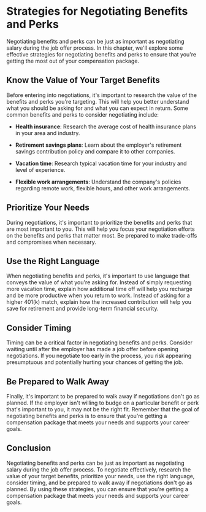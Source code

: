Strategies for Negotiating Benefits and Perks
==========================================================================================

Negotiating benefits and perks can be just as important as negotiating salary during the job offer process. In this chapter, we'll explore some effective strategies for negotiating benefits and perks to ensure that you're getting the most out of your compensation package.

Know the Value of Your Target Benefits
--------------------------------------

Before entering into negotiations, it's important to research the value of the benefits and perks you're targeting. This will help you better understand what you should be asking for and what you can expect in return. Some common benefits and perks to consider negotiating include:

* **Health insurance**: Research the average cost of health insurance plans in your area and industry.

* **Retirement savings plans**: Learn about the employer's retirement savings contribution policy and compare it to other companies.

* **Vacation time**: Research typical vacation time for your industry and level of experience.

* **Flexible work arrangements**: Understand the company's policies regarding remote work, flexible hours, and other work arrangements.

Prioritize Your Needs
---------------------

During negotiations, it's important to prioritize the benefits and perks that are most important to you. This will help you focus your negotiation efforts on the benefits and perks that matter most. Be prepared to make trade-offs and compromises when necessary.

Use the Right Language
----------------------

When negotiating benefits and perks, it's important to use language that conveys the value of what you're asking for. Instead of simply requesting more vacation time, explain how additional time off will help you recharge and be more productive when you return to work. Instead of asking for a higher 401(k) match, explain how the increased contribution will help you save for retirement and provide long-term financial security.

Consider Timing
---------------

Timing can be a critical factor in negotiating benefits and perks. Consider waiting until after the employer has made a job offer before opening negotiations. If you negotiate too early in the process, you risk appearing presumptuous and potentially hurting your chances of getting the job.

Be Prepared to Walk Away
------------------------

Finally, it's important to be prepared to walk away if negotiations don't go as planned. If the employer isn't willing to budge on a particular benefit or perk that's important to you, it may not be the right fit. Remember that the goal of negotiating benefits and perks is to ensure that you're getting a compensation package that meets your needs and supports your career goals.

Conclusion
----------

Negotiating benefits and perks can be just as important as negotiating salary during the job offer process. To negotiate effectively, research the value of your target benefits, prioritize your needs, use the right language, consider timing, and be prepared to walk away if negotiations don't go as planned. By using these strategies, you can ensure that you're getting a compensation package that meets your needs and supports your career goals.
